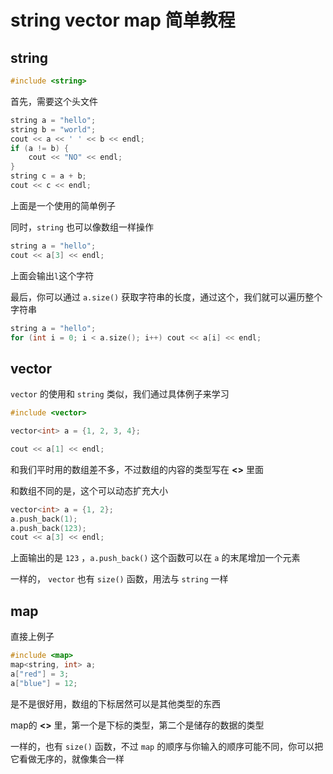 # string vector map 简单教程

## string

```cpp
#include <string>
```

首先，需要这个头文件

```cpp
string a = "hello";
string b = "world";
cout << a << ' ' << b << endl;
if (a != b) {
    cout << "NO" << endl;
}
string c = a + b;
cout << c << endl;
```

上面是一个使用的简单例子

同时，`string` 也可以像数组一样操作

```cpp
string a = "hello";
cout << a[3] << endl;
```

上面会输出`l`这个字符

最后，你可以通过 `a.size()` 获取字符串的长度，通过这个，我们就可以遍历整个字符串

```cpp
string a = "hello";
for (int i = 0; i < a.size(); i++) cout << a[i] << endl;
```

## vector

`vector` 的使用和 `string` 类似，我们通过具体例子来学习

```cpp
#include <vector>

vector<int> a = {1, 2, 3, 4};

cout << a[1] << endl;
```

和我们平时用的数组差不多，不过数组的内容的类型写在 **<>** 里面

和数组不同的是，这个可以动态扩充大小

```cpp
vector<int> a = {1, 2};
a.push_back(1);
a.push_back(123);
cout << a[3] << endl;
```

上面输出的是 `123` ，`a.push_back()` 这个函数可以在 `a` 的末尾增加一个元素

一样的， `vector` 也有 `size()` 函数，用法与 `string` 一样

## map

直接上例子

```cpp
#include <map>
map<string, int> a;
a["red"] = 3;
a["blue"] = 12;
```

是不是很好用，数组的下标居然可以是其他类型的东西

map的 **<>** 里，第一个是下标的类型，第二个是储存的数据的类型

一样的，也有 `size()` 函数，不过 `map` 的顺序与你输入的顺序可能不同，你可以把它看做无序的，就像集合一样